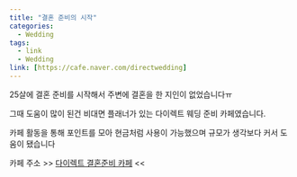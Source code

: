 ```yaml
---
title: "결혼 준비의 시작"
categories:
  - Wedding
tags:
  - link
  - Wedding
link: [https://cafe.naver.com/directwedding]
---
```


25살에 결혼 준비를 시작해서 주변에 결혼을 한 지인이 없었습니다ㅠ


그때 도움이 많이 된건 비대면 플래너가 있는 다이렉트 웨딩 준비 카페였습니다.


카페 활동을 통해 포인트를 모아 현금처럼 사용이 가능했으며 규모가 생각보다 커서 도움이 됐습니다


카페 주소 >> [다이렉트 결혼준비 카페](https://cafe.naver.com/directwedding) <<
